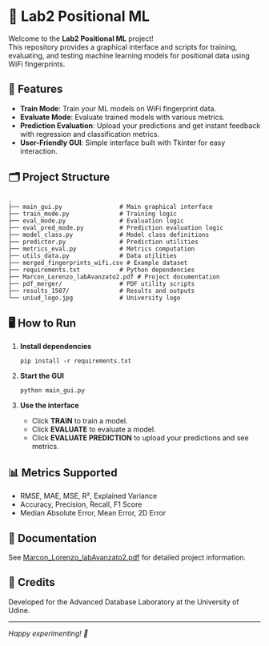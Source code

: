 # 🧭 Lab2 Positional ML

Welcome to the **Lab2 Positional ML** project!  
This repository provides a graphical interface and scripts for training, evaluating, and testing machine learning models for positional data using WiFi fingerprints.

## 🚀 Features

- **Train Mode**: Train your ML models on WiFi fingerprint data.
- **Evaluate Mode**: Evaluate trained models with various metrics.
- **Prediction Evaluation**: Upload your predictions and get instant feedback with regression and classification metrics.
- **User-Friendly GUI**: Simple interface built with Tkinter for easy interaction.

## 🗂️ Project Structure

```
.
├── main_gui.py                # Main graphical interface
├── train_mode.py              # Training logic
├── eval_mode.py               # Evaluation logic
├── eval_pred_mode.py          # Prediction evaluation logic
├── model_class.py             # Model class definitions
├── predictor.py               # Prediction utilities
├── metrics_eval.py            # Metrics computation
├── utils_data.py              # Data utilities
├── merged_fingerprints_wifi.csv # Example dataset
├── requirements.txt           # Python dependencies
├── Marcon_Lorenzo_labAvanzato2.pdf # Project documentation
├── pdf_merger/                # PDF utility scripts
├── results_1507/              # Results and outputs
└── uniud_logo.jpg             # University logo
```

## 🖥️ How to Run

1. **Install dependencies**  
   ```
   pip install -r requirements.txt
   ```

2. **Start the GUI**  
   ```
   python main_gui.py
   ```

3. **Use the interface**  
   - Click **TRAIN** to train a model.
   - Click **EVALUATE** to evaluate a model.
   - Click **EVALUATE PREDICTION** to upload your predictions and see metrics.

## 📊 Metrics Supported

- RMSE, MAE, MSE, R², Explained Variance
- Accuracy, Precision, Recall, F1 Score
- Median Absolute Error, Mean Error, 2D Error

## 📄 Documentation

See [Marcon_Lorenzo_labAvanzato2.pdf](Marcon_Lorenzo_labAvanzato2.pdf) for detailed project information.

## 🏫 Credits

Developed for the Advanced Database Laboratory at the University of Udine.

---

*Happy experimenting! 🚦*